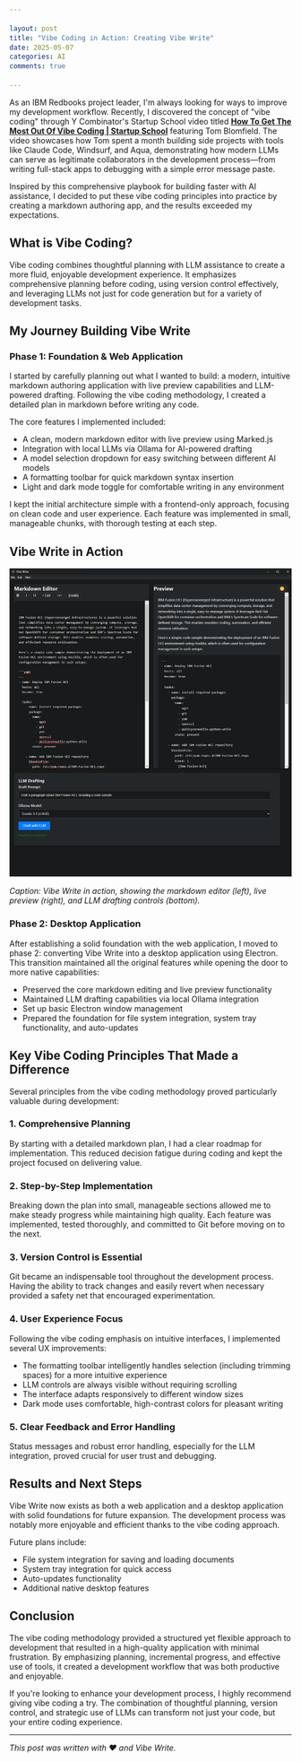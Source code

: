 ```yaml
---

layout: post
title: "Vibe Coding in Action: Creating Vibe Write"
date: 2025-05-07
categories: AI
comments: true

---
```


As an IBM Redbooks project leader, I'm always looking for ways to improve my development workflow. Recently, I discovered the concept of "vibe coding" through Y Combinator's Startup School video titled **[How To Get The Most Out Of Vibe Coding | Startup School](https://youtu.be/BJjsfNO5JTo?si=-GRCNFJUJ-Q6thmZ)** featuring Tom Blomfield. The video showcases how Tom spent a month building side projects with tools like Claude Code, Windsurf, and Aqua, demonstrating how modern LLMs can serve as legitimate collaborators in the development process—from writing full-stack apps to debugging with a simple error message paste.

Inspired by this comprehensive playbook for building faster with AI assistance, I decided to put these vibe coding principles into practice by creating a markdown authoring app, and the results exceeded my expectations.

## What is Vibe Coding?

Vibe coding combines thoughtful planning with LLM assistance to create a more fluid, enjoyable development experience. It emphasizes comprehensive planning before coding, using version control effectively, and leveraging LLMs not just for code generation but for a variety of development tasks.

## My Journey Building Vibe Write

### Phase 1: Foundation & Web Application

I started by carefully planning out what I wanted to build: a modern, intuitive markdown authoring application with live preview capabilities and LLM-powered drafting. Following the vibe coding methodology, I created a detailed plan in markdown before writing any code.

The core features I implemented included:

- A clean, modern markdown editor with live preview using Marked.js
- Integration with local LLMs via Ollama for AI-powered drafting
- A model selection dropdown for easy switching between different AI models
- A formatting toolbar for quick markdown syntax insertion
- Light and dark mode toggle for comfortable writing in any environment

I kept the initial architecture simple with a frontend-only approach, focusing on clean code and user experience. Each feature was implemented in small, manageable chunks, with thorough testing at each step.

## Vibe Write in Action

![Vibe Write Interface](/assets/images/posts/vibe_code/vibewrite.png)

*Caption: Vibe Write in action, showing the markdown editor (left), live preview (right), and LLM drafting controls (bottom).*

### Phase 2: Desktop Application

After establishing a solid foundation with the web application, I moved to phase 2: converting Vibe Write into a desktop application using Electron. This transition maintained all the original features while opening the door to more native capabilities:

- Preserved the core markdown editing and live preview functionality
- Maintained LLM drafting capabilities via local Ollama integration
- Set up basic Electron window management
- Prepared the foundation for file system integration, system tray functionality, and auto-updates

## Key Vibe Coding Principles That Made a Difference

Several principles from the vibe coding methodology proved particularly valuable during development:

### 1. Comprehensive Planning

By starting with a detailed markdown plan, I had a clear roadmap for implementation. This reduced decision fatigue during coding and kept the project focused on delivering value.

### 2. Step-by-Step Implementation

Breaking down the plan into small, manageable sections allowed me to make steady progress while maintaining high quality. Each feature was implemented, tested thoroughly, and committed to Git before moving on to the next.

### 3. Version Control is Essential

Git became an indispensable tool throughout the development process. Having the ability to track changes and easily revert when necessary provided a safety net that encouraged experimentation.

### 4. User Experience Focus

Following the vibe coding emphasis on intuitive interfaces, I implemented several UX improvements:

- The formatting toolbar intelligently handles selection (including trimming spaces) for a more intuitive experience
- LLM controls are always visible without requiring scrolling
- The interface adapts responsively to different window sizes
- Dark mode uses comfortable, high-contrast colors for pleasant writing

### 5. Clear Feedback and Error Handling

Status messages and robust error handling, especially for the LLM integration, proved crucial for user trust and debugging.

## Results and Next Steps

Vibe Write now exists as both a web application and a desktop application with solid foundations for future expansion. The development process was notably more enjoyable and efficient thanks to the vibe coding approach.

Future plans include:

- File system integration for saving and loading documents
- System tray integration for quick access
- Auto-updates functionality
- Additional native desktop features

## Conclusion

The vibe coding methodology provided a structured yet flexible approach to development that resulted in a high-quality application with minimal frustration. By emphasizing planning, incremental progress, and effective use of tools, it created a development workflow that was both productive and enjoyable.

If you're looking to enhance your development process, I highly recommend giving vibe coding a try. The combination of thoughtful planning, version control, and strategic use of LLMs can transform not just your code, but your entire coding experience.

---

*This post was written with ❤️ and Vibe Write.*
